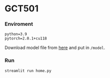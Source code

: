 # GCT501
### Enviroment
```
python=3.9
pytorch=2.0.1+cu118
```
Download model file from [here](https://gpt4all.io/models/ggml-gpt4all-j.bin) and put in `/model`.

### Run
```
streamlit run home.py
```
